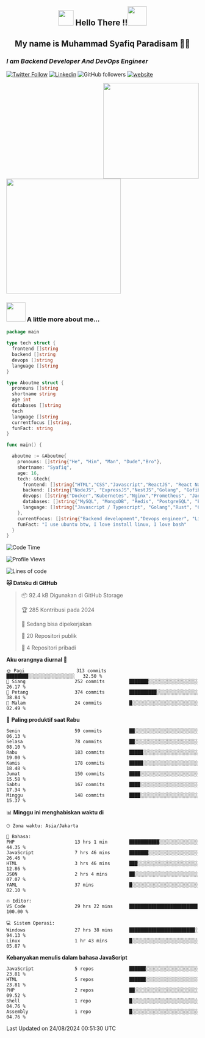<h2 align="center"><img src="https://camo.githubusercontent.com/ee9d678a838fdc800a7b1449bae75552c13bfa5afeb275eb6b315e02499c8ba0/68747470733a2f2f656d6f6a69732e736c61636b6d6f6a69732e636f6d2f656d6f6a69732f696d616765732f313533313834393433302f343234362f626c6f622d73756e676c61737365732e6769663f31353331383439343330" width="40"/>
Hello There !!<img src="https://media.giphy.com/media/12oufCB0MyZ1Go/giphy.gif" width="50"></h2>

<h2 align="center">My name is Muhammad Syafiq Paradisam 👋👋</h2>

<h3><em>I am Backend Developer And DevOps Engineer 
</em></h3>

[![Twitter Follow](https://img.shields.io/twitter/follow/misteranmol?label=Follow)](https://x.com/FikkzOutfit)
[![Linkedin](https://img.shields.io/badge/-anmol-blue?style=flat-square&logo=Linkedin&logoColor=white&link=https://www.linkedin.com/in/syafiq-paradisam/)](https://id.linkedin.com/in/syafiq-paradisam-b72749258 )
![GitHub followers](https://img.shields.io/github/followers/syafiqparadisam?label=Follower&style=social)
[![website](https://img.shields.io/badge/Website-46a2f1.svg?&style=flat-square&logo=Google-Chrome&logoColor=white&link=https://anmolsingh.me/)](https://syafiqparadisam.netlify.app)

<img align="right" src="https://external-preview.redd.it/76KI_ztaLr9QvFD3AEtHDIHksWlHp4BXjFEGYdp3ZW0.png?width=640&crop=smart&auto=webp&s=5ead39238a51263833b7684888ec8a3254455609" width="250"/>

<img src="https://dwglogo.com/wp-content/uploads/2017/08/go_speed_of_light.png" width="300"/>

### <img src="https://media.giphy.com/media/VgCDAzcKvsR6OM0uWg/giphy.gif" width="50"> A little more about me...


```go
package main

type tech struct {
  frontend []string
  backend []string
  devops []string
  language []string
}

type Aboutme struct {
  pronouns []string
  shortname string
  age int
  databases []string
  tech
  language []string
  currentfocus []string,
  funFact: string
}

func main() {

  aboutme := &Aboutme{
    pronouns: []string{"He", "Him", "Man", "Dude","Bro"},
    shortname: "Syafiq",
    age: 16,
    tech: &tech{
      frontend: []string{"HTML","CSS","Javascript","ReactJS", "React Native"},
      backend: []string{"NodeJS", "ExpressJS","NestJS","Golang", "Gofiber", "Actixweb"},
      devops: []string{"Docker","Kubernetes","Nginx","Prometheus", "Jaeger", "Grafana", "Linux"},
      databases: []string{"MySQL", "MongoDB", "Redis", "PostgreSQL", "Elastic search"},
      language: []string{"Javascript / Typescript", "Golang","Rust", "C"}
    },
    currentFocus: []string{"Backend development","Devops engineer", "Linuxer"},
    funFact: "I use ubuntu btw, I love install linux, I love bash"
  }
}

```

<!--START_SECTION:waka-->
![Code Time](http://img.shields.io/badge/Code%20Time-66%20hrs%2054%20mins-blue)

![Profile Views](http://img.shields.io/badge/Profil%20dilihat-31-blue)

![Lines of code](https://img.shields.io/badge/Sejak%20Hello%20World%20aku%20telah%20menulis-385.3%20thousand%20baris%20kode-blue)

**🐱 Dataku di GitHub** 

> 📦 92.4 kB Digunakan di GitHub Storage 
 > 
> 🏆 285 Kontribusi pada 2024
 > 
> 💼 Sedang bisa dipekerjakan
 > 
> 📜 20 Repositori publik 
 > 
> 🔑 4 Repositori pribadi 
 > 
**Aku orangnya diurnal 🐤** 

```text
🌞 Pagi                   313 commits         ████████░░░░░░░░░░░░░░░░░   32.50 % 
🌆 Siang                  252 commits         ███████░░░░░░░░░░░░░░░░░░   26.17 % 
🌃 Petang                 374 commits         ██████████░░░░░░░░░░░░░░░   38.84 % 
🌙 Malam                  24 commits          █░░░░░░░░░░░░░░░░░░░░░░░░   02.49 % 
```
📅 **Paling produktif saat Rabu** 

```text
Senin                    59 commits          ██░░░░░░░░░░░░░░░░░░░░░░░   06.13 % 
Selasa                   78 commits          ██░░░░░░░░░░░░░░░░░░░░░░░   08.10 % 
Rabu                     183 commits         █████░░░░░░░░░░░░░░░░░░░░   19.00 % 
Kamis                    178 commits         █████░░░░░░░░░░░░░░░░░░░░   18.48 % 
Jumat                    150 commits         ████░░░░░░░░░░░░░░░░░░░░░   15.58 % 
Sabtu                    167 commits         ████░░░░░░░░░░░░░░░░░░░░░   17.34 % 
Minggu                   148 commits         ████░░░░░░░░░░░░░░░░░░░░░   15.37 % 
```


📊 **Minggu ini menghabiskan waktu di** 

```text
🕑︎ Zona waktu: Asia/Jakarta

💬 Bahasa: 
PHP                      13 hrs 1 min        ███████████░░░░░░░░░░░░░░   44.35 % 
JavaScript               7 hrs 46 mins       ███████░░░░░░░░░░░░░░░░░░   26.46 % 
HTML                     3 hrs 46 mins       ███░░░░░░░░░░░░░░░░░░░░░░   12.86 % 
JSON                     2 hrs 4 mins        ██░░░░░░░░░░░░░░░░░░░░░░░   07.07 % 
YAML                     37 mins             █░░░░░░░░░░░░░░░░░░░░░░░░   02.10 % 

🔥 Editor: 
VS Code                  29 hrs 22 mins      █████████████████████████   100.00 % 

💻 Sistem Operasi: 
Windows                  27 hrs 38 mins      ████████████████████████░   94.13 % 
Linux                    1 hr 43 mins        █░░░░░░░░░░░░░░░░░░░░░░░░   05.87 % 
```

**Kebanyakan menulis dalam bahasa JavaScript** 

```text
JavaScript               5 repos             ██████░░░░░░░░░░░░░░░░░░░   23.81 % 
HTML                     5 repos             ██████░░░░░░░░░░░░░░░░░░░   23.81 % 
PHP                      2 repos             ██░░░░░░░░░░░░░░░░░░░░░░░   09.52 % 
Shell                    1 repo              █░░░░░░░░░░░░░░░░░░░░░░░░   04.76 % 
Assembly                 1 repo              █░░░░░░░░░░░░░░░░░░░░░░░░   04.76 % 
```




 Last Updated on 24/08/2024 00:51:30 UTC
<!--END_SECTION:waka-->
